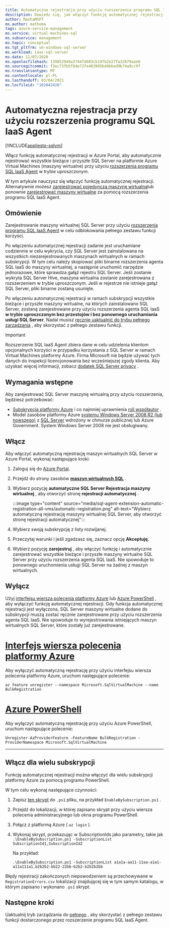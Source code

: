 ```yaml
---
title: Automatyczna rejestracja przy użyciu rozszerzenia programu SQL IaaS Agent
description: Dowiedz się, jak włączyć funkcję automatycznej rejestracji, aby automatycznie rejestrować wszystkie przeszłe i przyszłe SQL Server maszyny wirtualne za pomocą rozszerzenia programu SQL IaaS Agent przy użyciu Azure Portal.
author: MashaMSFT
ms.author: mathoma
tags: azure-service-management
ms.service: virtual-machines-sql
ms.subservice: management
ms.topic: conceptual
ms.tgt_pltfrm: vm-windows-sql-server
ms.workload: iaas-sql-server
ms.date: 11/07/2020
ms.openlocfilehash: 139852949a3744fd603cb197b2e27fa32679aae0
ms.sourcegitcommit: f3ec73fb5f8de72fe483995bd4bbad9b74a9cc9f
ms.translationtype: MT
ms.contentlocale: pl-PL
ms.lasthandoff: 03/04/2021
ms.locfileid: "102042426"
---
```

# <a name="automatic-registration-with-sql-iaas-agent-extension"></a>Automatyczna rejestracja przy użyciu rozszerzenia programu SQL IaaS Agent
[!INCLUDE[appliesto-sqlvm](../../includes/appliesto-sqlvm.md)]

Włącz funkcję automatycznej rejestracji w Azure Portal, aby automatycznie rejestrować wszystkie bieżące i przyszłe SQL Server na platformie Azure Virtual Machines (maszyny wirtualne) przy użyciu [rozszerzenia programu SQL IaaS Agent](sql-server-iaas-agent-extension-automate-management.md) w trybie uproszczonym. 

W tym artykule nauczysz się włączyć funkcję automatycznej rejestracji. Alternatywnie możesz [zarejestrować pojedynczą maszynę wirtualną](sql-agent-extension-manually-register-single-vm.md)lub ponownie [zarejestrować maszyny wirtualne](sql-agent-extension-manually-register-vms-bulk.md) za pomocą rozszerzenia programu SQL IaaS Agent. 

## <a name="overview"></a>Omówienie

Zarejestrowanie maszyny wirtualnej SQL Server przy użyciu [rozszerzenia programu SQL IaaS Agent](sql-server-iaas-agent-extension-automate-management.md) w celu odblokowania pełnego zestawu funkcji korzyści. 

Po włączeniu automatycznej rejestracji zadanie jest uruchamiane codziennie w celu wykrycia, czy SQL Server jest zainstalowana na wszystkich niezarejestrowanych maszynach wirtualnych w ramach subskrypcji. W tym celu należy skopiować pliki binarne rozszerzenia agenta SQL IaaS do maszyny wirtualnej, a następnie uruchomić narzędzie jednorazowe, które sprawdza gałąź rejestru SQL Server. Jeśli zostanie wykryta SQL Server Hive, maszyna wirtualna zostanie zarejestrowana z rozszerzeniem w trybie uproszczonym. Jeśli w rejestrze nie istnieje gałąź SQL Server, pliki binarne zostaną usunięte.

Po włączeniu automatycznej rejestracji w ramach subskrypcji wszystkie bieżące i przyszłe maszyny wirtualne, na których zainstalowano SQL Server, zostaną zarejestrowane przy użyciu rozszerzenia agenta SQL IaaS **w trybie uproszczonym bez przestojów i bez ponownego uruchamiania usługi SQL Server**. Nadal musisz [ręcznie uaktualnić do trybu pełnego zarządzania](sql-agent-extension-manually-register-single-vm.md#upgrade-to-full) , aby skorzystać z pełnego zestawu funkcji. 

> [!IMPORTANT]
> Rozszerzenie SQL IaaS Agent zbiera dane w celu udzielenia klientom opcjonalnych korzyści w przypadku korzystania z SQL Server w ramach Virtual Machines platformy Azure. Firma Microsoft nie będzie używać tych danych do inspekcji licencjonowania bez wcześniejszej zgody klienta. Aby uzyskać więcej informacji, zobacz [dodatek SQL Server privacy](/sql/sql-server/sql-server-privacy#non-personal-data) .

## <a name="prerequisites"></a>Wymagania wstępne

Aby zarejestrować SQL Server maszynę wirtualną przy użyciu rozszerzenia, będziesz potrzebować: 

- [Subskrypcja platformy Azure](https://azure.microsoft.com/free/) i co najmniej uprawnienia [roli współautor](../../../role-based-access-control/built-in-roles.md#all) .
- Model zasobów platformy Azure [systemu Windows Server 2008 R2 (lub nowszego)](../../../virtual-machines/windows/quick-create-portal.md) z [SQL Server](https://www.microsoft.com/sql-server/sql-server-downloads) wdrożony w chmurze publicznej lub Azure Government. System Windows Server 2008 nie jest obsługiwany. 


## <a name="enable"></a>Włącz

Aby włączyć automatyczną rejestrację maszyn wirtualnych SQL Server w Azure Portal, wykonaj następujące kroki:

1. Zaloguj się do [Azure Portal](https://portal.azure.com).
1. Przejdź do strony zasobów [**maszyn wirtualnych SQL**](https://ms.portal.azure.com/#blade/HubsExtension/BrowseResource/resourceType/Microsoft.SqlVirtualMachine%2FSqlVirtualMachines) . 
1. Wybierz pozycję **automatyczne SQL Server Rejestracja maszyny wirtualnej** , aby otworzyć stronę **rejestracji automatycznej** . 

   :::image type="content" source="media/sql-agent-extension-automatic-registration-all-vms/automatic-registration.png" alt-text="Wybierz automatyczną rejestrację maszyny wirtualnej SQL Server, aby otworzyć stronę rejestracji automatycznej":::

1. Wybierz swoją subskrypcję z listy rozwijanej. 
1. Przeczytaj warunki i jeśli zgadzasz się, zaznacz opcję **Akceptuję**. 
1. Wybierz pozycję **zarejestruj** , aby włączyć funkcję i automatycznie zarejestrować wszystkie bieżące i przyszłe maszyny wirtualne SQL Server przy użyciu rozszerzenia agenta SQL IaaS. Nie spowoduje to ponownego uruchomienia usługi SQL Server na żadnej z maszyn wirtualnych. 

## <a name="disable"></a>Wyłącz

Użyj [interfejsu wiersza polecenia platformy Azure](/cli/azure/install-azure-cli) lub [Azure PowerShell](/powershell/azure/install-az-ps) , aby wyłączyć funkcję automatycznej rejestracji. Gdy funkcja automatycznej rejestracji jest wyłączona, SQL Server maszyny wirtualne dodane do subskrypcji muszą zostać ręcznie zarejestrowane przy użyciu rozszerzenia agenta SQL IaaS. Nie spowoduje to wyrejestrowania istniejących maszyn wirtualnych SQL Server, które zostały już zarejestrowane.



# <a name="azure-cli"></a>[Interfejs wiersza polecenia platformy Azure](#tab/azure-cli)

Aby wyłączyć automatyczną rejestrację przy użyciu interfejsu wiersza polecenia platformy Azure, uruchom następujące polecenie: 

```azurecli-interactive
az feature unregister --namespace Microsoft.SqlVirtualMachine --name BulkRegistration
```

# <a name="azure-powershell"></a>[Azure PowerShell](#tab/azure-powershell)

Aby wyłączyć automatyczną rejestrację przy użyciu Azure PowerShell, uruchom następujące polecenie: 

```powershell-interactive
Unregister-AzProviderFeature -FeatureName BulkRegistration -ProviderNamespace Microsoft.SqlVirtualMachine
```

---

## <a name="enable-for-multiple-subscriptions"></a>Włącz dla wielu subskrypcji

Funkcję automatycznej rejestracji można włączyć dla wielu subskrypcji platformy Azure za pomocą programu PowerShell. 

W tym celu wykonaj następujące czynności:

1. Zapisz [ten skrypt](https://github.com/microsoft/tigertoolbox/blob/master/AzureSQLVM/RegisterSubscriptionsToSqlVmAutomaticRegistration.ps1) do `.ps1` pliku, na przykład `EnableBySubscription.ps1` . 
1. Przejdź do lokalizacji, w której zapisano skrypt przy użyciu wiersza polecenia administracyjnego lub okna programu PowerShell. 
1. Połącz z platformą Azure ( `az login` ).
1. Wykonaj skrypt, przekazując w SubscriptionIds jako parametry, takie jak   
   `.\EnableBySubscription.ps1 -SubscriptionList SubscriptionId1,SubscriptionId2`

   Na przykład: 

   ```console
   .\EnableBySubscription.ps1 -SubscriptionList a1a1a-aa11-11aa-a1a1-a11a111a1,b2b2b2-bb22-22bb-b2b2-b2b2b2bb
   ```

Błędy rejestracji zakończonych niepowodzeniem są przechowywane w `RegistrationErrors.csv` lokalizacji znajdującej się w tym samym katalogu, w którym zapisano i wykonano `.ps1` skrypt. 

## <a name="next-steps"></a>Następne kroki

Uaktualnij tryb zarządzania do [pełnego](sql-agent-extension-manually-register-single-vm.md#upgrade-to-full) , aby skorzystać z pełnego zestawu funkcji dostarczonego przez rozszerzenie programu SQL IaaS Agent. 
